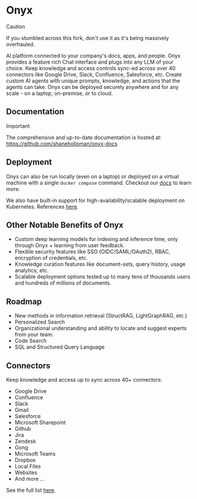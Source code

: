 # Onyx

> [!CAUTION]
> If you stumbled across this fork, don't use it as it's being massively overhauled.

AI platform connected to your company's docs, apps, and people.
Onyx provides a feature rich Chat interface and plugs into any LLM of your choice.
Keep knowledge and access controls sync-ed across over 40 connectors like Google Drive, Slack, Confluence, Salesforce, etc.
Create custom AI agents with unique prompts, knowledge, and actions that the agents can take.
Onyx can be deployed securely anywhere and for any scale - on a laptop, on-premise, or to cloud.

## Documentation

> [!IMPORTANT]
> The comprehensive and up-to-date documentation is hosted at: <https://github.com/shaneholloman/onyx-docs>

## Deployment

Onyx can also be run locally (even on a laptop) or deployed on a virtual machine with a single
`docker compose` command. Checkout our [docs](https://github.com/shaneholloman/onyx-docs) to learn more.

We also have built-in support for high-availability/scalable deployment on Kubernetes.
References [here](https://github.com/onyx-dot-app/onyx/tree/main/deployment).

## Other Notable Benefits of Onyx

- Custom deep learning models for indexing and inference time, only through Onyx + learning from user feedback.
- Flexible security features like SSO (OIDC/SAML/OAuth2), RBAC, encryption of credentials, etc.
- Knowledge curation features like document-sets, query history, usage analytics, etc.
- Scalable deployment options tested up to many tens of thousands users and hundreds of millions of documents.

## Roadmap

- New methods in information retrieval (StructRAG, LightGraphRAG, etc.)
- Personalized Search
- Organizational understanding and ability to locate and suggest experts from your team.
- Code Search
- SQL and Structured Query Language

## Connectors

Keep knowledge and access up to sync across 40+ connectors:

- Google Drive
- Confluence
- Slack
- Gmail
- Salesforce
- Microsoft Sharepoint
- Github
- Jira
- Zendesk
- Gong
- Microsoft Teams
- Dropbox
- Local Files
- Websites
- And more ...

See the full list [here](https://docs.onyx.app/connectors).
